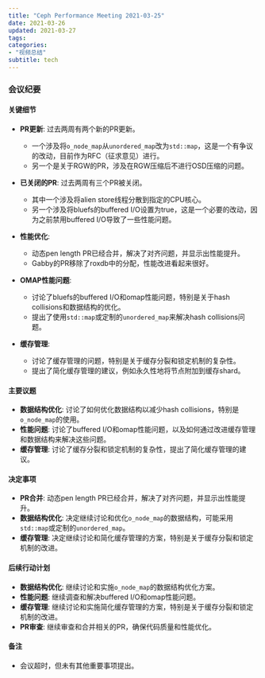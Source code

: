 ```yaml
---
title: "Ceph Performance Meeting 2021-03-25"
date: 2021-03-26
updated: 2021-03-27
tags:
categories:
- "视频总结"
subtitle: tech
---
```



### 会议纪要

#### 关键细节
- **PR更新**: 过去两周有两个新的PR更新。
  - 一个涉及将`o_node_map`从`unordered_map`改为`std::map`，这是一个有争议的改动，目前作为RFC（征求意见）进行。
  - 另一个是关于RGW的PR，涉及在RGW压缩后不进行OSD压缩的问题。

- **已关闭的PR**: 过去两周有三个PR被关闭。
  - 其中一个涉及将alien store线程分散到指定的CPU核心。
  - 另一个涉及将bluefs的buffered I/O设置为true，这是一个必要的改动，因为之前禁用buffered I/O导致了一些性能问题。

- **性能优化**:
  - 动态pen length PR已经合并，解决了对齐问题，并显示出性能提升。
  - Gabby的PR移除了roxdb中的分配，性能改进看起来很好。

- **OMAP性能问题**:
  - 讨论了bluefs的buffered I/O和omap性能问题，特别是关于hash collisions和数据结构的优化。
  - 提出了使用`std::map`或定制的`unordered_map`来解决hash collisions问题。

- **缓存管理**:
  - 讨论了缓存管理的问题，特别是关于缓存分裂和锁定机制的复杂性。
  - 提出了简化缓存管理的建议，例如永久性地将节点附加到缓存shard。

#### 主要议题
- **数据结构优化**: 讨论了如何优化数据结构以减少hash collisions，特别是`o_node_map`的使用。
- **性能问题**: 讨论了buffered I/O和omap性能问题，以及如何通过改进缓存管理和数据结构来解决这些问题。
- **缓存管理**: 讨论了缓存分裂和锁定机制的复杂性，提出了简化缓存管理的建议。

#### 决定事项
- **PR合并**: 动态pen length PR已经合并，解决了对齐问题，并显示出性能提升。
- **数据结构优化**: 决定继续讨论和优化`o_node_map`的数据结构，可能采用`std::map`或定制的`unordered_map`。
- **缓存管理**: 决定继续讨论和简化缓存管理的方案，特别是关于缓存分裂和锁定机制的改进。

#### 后续行动计划
- **数据结构优化**: 继续讨论和实施`o_node_map`的数据结构优化方案。
- **性能问题**: 继续调查和解决buffered I/O和omap性能问题。
- **缓存管理**: 继续讨论和实施简化缓存管理的方案，特别是关于缓存分裂和锁定机制的改进。
- **PR审查**: 继续审查和合并相关的PR，确保代码质量和性能优化。

#### 备注
- 会议超时，但未有其他重要事项提出。